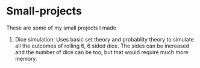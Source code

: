 # Small-projects
These are some of my small projects I made

1. Dice simulation: Uses basic set theory and probablity theory to simulate all the outcomes of rolling 6, 6 sided dice.
The sides can be increased and the number of dice can be too, but that would require much more memory. 
